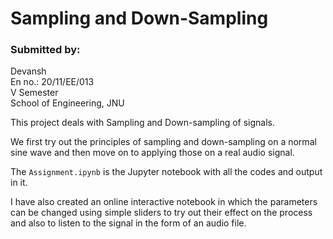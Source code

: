 
# Sampling and Down-Sampling

### Submitted by:
Devansh </br>
En no.: 20/11/EE/013</br> 
V Semester</br>
School of Engineering, JNU</br>

This project deals with Sampling and Down-sampling of signals.

We first try out the principles of sampling and down-sampling on a normal sine wave and then move on to applying those on a real audio signal.

The `Assignment.ipynb` is the Jupyter notebook with all the codes and output in it.

I have also created an online interactive notebook in which the parameters can be changed using simple sliders to try out their effect on the process and also to listen to the signal in the form of an audio file.
